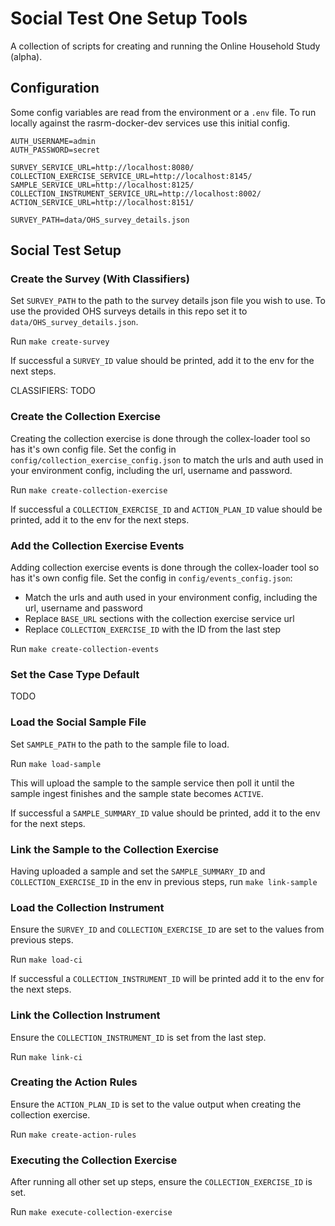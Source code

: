 # Social Test One Setup Tools

A collection of scripts for creating and running the Online Household Study (alpha).

## Configuration
Some config variables are read from the environment or a `.env` file.
To run locally against the rasrm-docker-dev services use this initial config.

```dotenv
AUTH_USERNAME=admin
AUTH_PASSWORD=secret

SURVEY_SERVICE_URL=http://localhost:8080/
COLLECTION_EXERCISE_SERVICE_URL=http://localhost:8145/
SAMPLE_SERVICE_URL=http://localhost:8125/
COLLECTION_INSTRUMENT_SERVICE_URL=http://localhost:8002/
ACTION_SERVICE_URL=http://localhost:8151/

SURVEY_PATH=data/OHS_survey_details.json
```

## Social Test Setup


### Create the Survey (With Classifiers)
Set `SURVEY_PATH` to the path to the survey details json file you wish to use.
To use the provided OHS surveys details in this repo set it to `data/OHS_survey_details.json`.

Run `make create-survey`

If successful a `SURVEY_ID` value should be printed, add it to the env for the next steps.

CLASSIFIERS:
TODO

### Create the Collection Exercise
Creating the collection exercise is done through the collex-loader tool so has it's own config file.
Set the config in `config/collection_exercise_config.json` to match the urls and auth used in your environment config,
including the url, username and password.

Run `make create-collection-exercise`

If successful a `COLLECTION_EXERCISE_ID` and `ACTION_PLAN_ID` value should be printed, add it to the env for the next steps.

### Add the Collection Exercise Events
Adding collection exercise events is done through the collex-loader tool so has it's own config file.
Set the config in `config/events_config.json`:
* Match the urls and auth used in your environment config, including the url, username and password
* Replace `BASE_URL` sections with the collection exercise service url
* Replace `COLLECTION_EXERCISE_ID` with the ID from the last step

Run `make create-collection-events`

### Set the Case Type Default
TODO

### Load the Social Sample File
Set `SAMPLE_PATH` to the path to the sample file to load.

Run `make load-sample`

This will upload the sample to the sample service then poll it until the sample ingest finishes and the sample state
becomes `ACTIVE`.

If successful a `SAMPLE_SUMMARY_ID` value should be printed, add it to the env for the next steps.

### Link the Sample to the Collection Exercise
Having uploaded a sample and set the `SAMPLE_SUMMARY_ID` and `COLLECTION_EXERCISE_ID` in the env in previous steps,
run `make link-sample`

### Load the Collection Instrument
Ensure the `SURVEY_ID` and `COLLECTION_EXERCISE_ID` are set to the values from previous steps.

Run `make load-ci`

If successful a `COLLECTION_INSTRUMENT_ID` will be printed add it to the env for the next steps.

### Link the Collection Instrument
Ensure the `COLLECTION_INSTRUMENT_ID` is set from the last step.

Run `make link-ci`

### Creating the Action Rules
Ensure the `ACTION_PLAN_ID` is set to the value output when creating the collection exercise.

Run `make create-action-rules`

### Executing the Collection Exercise
After running all other set up steps, ensure the `COLLECTION_EXERCISE_ID` is set.

Run `make execute-collection-exercise`